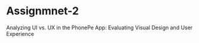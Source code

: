 # Assignmnet-2
Analyzing UI vs. UX in the PhonePe App: Evaluating Visual Design and User Experience
